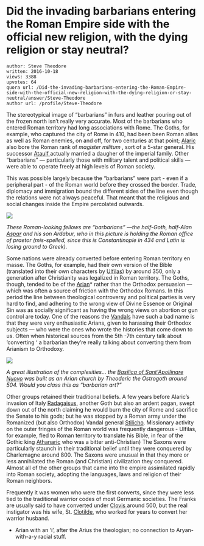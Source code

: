 # Did the invading barbarians entering the Roman Empire side with the official new religion, with the dying religion or stay neutral?

	author: Steve Theodore
	written: 2016-10-18
	views: 3388
	upvotes: 64
	quora url: /Did-the-invading-barbarians-entering-the-Roman-Empire-side-with-the-official-new-religion-with-the-dying-religion-or-stay-neutral/answer/Steve-Theodore
	author url: /profile/Steve-Theodore


The stereotypical image of “barbarians” in furs and leather pouring out of the frozen north isn’t really very accurate. Most of the barbarians who entered Roman territory had long associations with Rome. The Goths, for example, who captured the city of Rome in 410, had been been Roman allies as well as Roman enemies, on and off, for two centuries at that point; [Alaric](https://en.wikipedia.org/wiki/Alaric_I) also bore the Roman rank of _magister militum_ , sort of a 5-star general. His successor [Ataulf ](https://en.wikipedia.org/wiki/Ataulf)actually married a daugher of the imperial family. Other “barbarians” — particularly those with military talent and political skills — were able to operate freely at high levels of Roman society.

This was possible largely because the “barbarians” were part - even if a peripheral part - of the Roman world before they crossed the border. Trade, diplomacy and immigration bound the different sides of the line even though the relations were not always peaceful. That meant that the religious and social changes inside the Empire percolated outwards.

![](https://qph.fs.quoracdn.net/main-qimg-7bdeb78e66c0f8c5e067e350c549d477-c)

_These Roman-looking fellows are “barbarians” —the half-Goth, half-Alan_ _[Aspar](https://en.wikipedia.org/wiki/Aspar)_ _and his son Ardabur, who in this picture is holding the Roman office of praetor (mis-spelled, since this is Constantinople in 434 and Latin is losing ground to Greek)._ 

Some nations were already converted before entering Roman territory en masse. The Goths, for example, had their own version of the Bible (translated into their own characters by [Ulfilas](https://en.wikipedia.org/wiki/Ulfilas)) by around 350, only a generation after Christianity was legalized in Roman territory. The Goths, though, tended to be of the [Arian](https://en.wikipedia.org/wiki/Arianism)* rather than the Orthodox persuasion — which was often a source of friction with the Orthodox Romans. In this period the line between theological controversy and political parties is very hard to find, and adhering to the wrong view of Divine Essence or Original Sin was as socially significant as having the wrong views on abortion or gun control are today. One of the reasons the [Vandals](https://en.wikipedia.org/wiki/Vandals) have such a bad name is that they were very enthusiastic Arians, given to harassing their Orthodox subjects — who were the ones who wrote the histories that come down to us. Often when historical sources from the 5th -7th century talk about ‘converting ‘ a barbarian they’re really talking about converting them from Arianism to Orthodoxy.

![](https://qph.fs.quoracdn.net/main-qimg-845580b5559bf77122683de301d712fb)

_A great illustration of the complexities… the_ _[Basilica of Sant'Apollinare Nuovo](https://en.wikipedia.org/wiki/Basilica_of_Sant%27Apollinare_Nuovo)_ _was built as an Arian church by Theoderic the Ostrogoth around 504. Would you class this as “barbarian art?”_ 

Other groups retained their traditional beliefs. A few years before Alaric’s invasion of Italy [Radagaisus](https://en.wikipedia.org/wiki/Radagaisus), another Goth but also an ardent pagan, swept down out of the north claiming he would burn the city of Rome and sacrifice the Senate to his gods; but he was stopped by a Roman army under the Romanized (but also Orthodox) Vandal general [Stilicho](https://en.wikipedia.org/wiki/Stilicho). Missionary activity on the outer fringes of the Roman world was frequently dangerous - Ulfilas, for example, fled to Roman territory to translate his Bible, in fear of the Gothic king [Athanaric](https://en.wikipedia.org/wiki/Athanaric) who was a bitter anti-Christian) The Saxons were particularly staunch in their traditional belief until they were conquered by Charlemagne around 800. The Saxons were unusual in that they more or less annihilated the Roman (and Christian) civilization they conquered. Almost all of the other groups that came into the empire assimilated rapidly into Roman society, adopting the languages, laws and religion of their Roman neighbors.

Frequently it was women who were the first converts, since they were less tied to the traditional warrior codes of most Germanic societies. The Franks are usually said to have converted under [Clovis ](https://en.wikipedia.org/wiki/Clovis_I)around 500, but the real instigator was his wife, St. [Clotilde](https://en.wikipedia.org/wiki/Clotilde), who worked for years to convert her warrior husband.



* Arian with an ‘i’, after the Arius the theologian; no connection to Aryan-with-a-y racial stuff.

